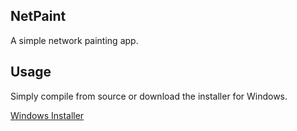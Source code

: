 ## NetPaint

A simple network painting app.

## Usage

Simply compile from source or download the installer for Windows.

[Windows Installer](VS/Output/setup.exe)
